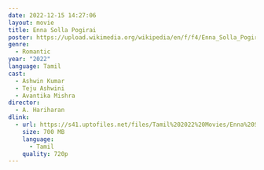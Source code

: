 ```yaml
---
date: 2022-12-15 14:27:06
layout: movie
title: Enna Solla Pogirai
poster: https://upload.wikimedia.org/wikipedia/en/f/f4/Enna_Solla_Pogirai.jpg
genre:
  - Romantic
year: "2022"
language: Tamil
cast:
  - Ashwin Kumar
  - Teju Ashwini
  - Avantika Mishra
director:
  - A. Hariharan
dlink:
  - url: https://s41.uptofiles.net/files/Tamil%202022%20Movies/Enna%20Solla%20Pogirai%20(2022)/Enna%20Solla%20Pogirai%20(HD)/Enna%20Solla%20Pogirai%20(720p%20HD)/Enna%20Solla%20Pogirai%202022%20Tamil%20720p%20HD.mp4
    size: 700 MB
    language:
      - Tamil
    quality: 720p
---
```

